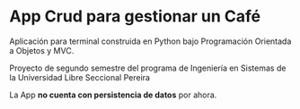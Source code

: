 # App Crud para gestionar un Café

Aplicación para terminal construida en Python bajo Programación Orientada a Objetos y MVC.

Proyecto de segundo semestre del programa de Ingeniería en Sistemas de la Universidad Libre Seccional Pereira

La App **no cuenta con persistencia de datos** por ahora.